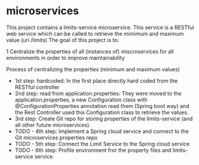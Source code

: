 # microservices

This project contains a limits-service microservice. 
This service is a RESTful web service which can be called to retrieve the mimimum and maximum value (uri /limits)
The goal of this project is to:

1 Centralize the properties of all (instances of) miscroservices for all environments in order to improve maintainability

Process of centralizing the properties (minimum and maximum values)
- 1st step: hardcoded: In the first place directly hard coded from the RESTful controller
- 2nd step: read from application.properties: They were moved to the application.properties, a new Configuration class with @ConfigurationProperties annotation read them (Spring boot way) and the Rest Controller used this Configuration class to retrieve the values.
- 3rd step: Create Git repo for storing properties of the limits-service (and all other future microservices).
- TODO - 4th step: Implement a Spring cloud service and connect to the Git microservices properties repo
- TODO - 5th step: Connect the Limit Service to the Spring cloud service
- TODO - 6th step: Profile environment fror the property files and limits-service service.
